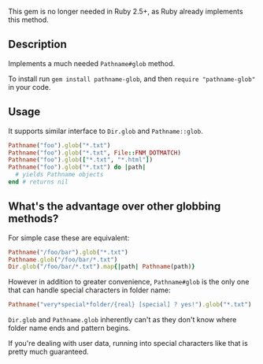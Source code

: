 This gem is no longer needed in Ruby 2.5+, as Ruby already implements this method.

## Description

Implements a much needed `Pathname#glob` method.

To install run `gem install pathname-glob`, and then `require "pathname-glob"` in your code.

## Usage

It supports similar interface to `Dir.glob` and `Pathname::glob`.

```ruby
Pathname("foo").glob("*.txt")
Pathname("foo").glob("*.txt", File::FNM_DOTMATCH)
Pathname("foo").glob(["*.txt", "*.html"])
Pathname("foo").glob("*.txt") do |path|
  # yields Pathname objects
end # returns nil
```

## What's the advantage over other globbing methods?

For simple case these are equivalent:

```ruby
Pathname("/foo/bar").glob("*.txt")
Pathname.glob("/foo/bar/*.txt")
Dir.glob("/foo/bar/*.txt").map{|path| Pathname(path)}
```

However in addition to greater convenience, `Pathname#glob` is the only one that can handle special characters in folder name:

```ruby
Pathname("very*special*folder/{real} [special] ? yes!").glob("*.txt")
```

`Dir.glob` and `Pathname.glob` inherently can't as they don't know where folder name ends and pattern begins.

If you're dealing with user data, running into special characters like that is pretty much guaranteed.
